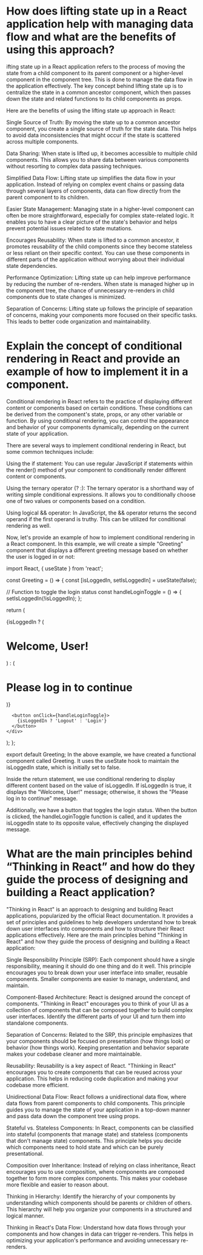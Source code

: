 # How does lifting state up in a React application help with managing data flow and what are the benefits of using this approach?
ifting state up in a React application refers to the process of moving the state from a child component to its parent component or a higher-level component in the component tree. This is done to manage the data flow in the application effectively. The key concept behind lifting state up is to centralize the state in a common ancestor component, which then passes down the state and related functions to its child components as props.

Here are the benefits of using the lifting state up approach in React:

Single Source of Truth: By moving the state up to a common ancestor component, you create a single source of truth for the state data. This helps to avoid data inconsistencies that might occur if the state is scattered across multiple components.

Data Sharing: When state is lifted up, it becomes accessible to multiple child components. This allows you to share data between various components without resorting to complex data passing techniques.

Simplified Data Flow: Lifting state up simplifies the data flow in your application. Instead of relying on complex event chains or passing data through several layers of components, data can flow directly from the parent component to its children.

Easier State Management: Managing state in a higher-level component can often be more straightforward, especially for complex state-related logic. It enables you to have a clear picture of the state's behavior and helps prevent potential issues related to state mutations.

Encourages Reusability: When state is lifted to a common ancestor, it promotes reusability of the child components since they become stateless or less reliant on their specific context. You can use these components in different parts of the application without worrying about their individual state dependencies.

Performance Optimization: Lifting state up can help improve performance by reducing the number of re-renders. When state is managed higher up in the component tree, the chance of unnecessary re-renders in child components due to state changes is minimized.

Separation of Concerns: Lifting state up follows the principle of separation of concerns, making your components more focused on their specific tasks. This leads to better code organization and maintainability.

# Explain the concept of conditional rendering in React and provide an example of how to implement it in a component.
Conditional rendering in React refers to the practice of displaying different content or components based on certain conditions. These conditions can be derived from the component's state, props, or any other variable or function. By using conditional rendering, you can control the appearance and behavior of your components dynamically, depending on the current state of your application.

There are several ways to implement conditional rendering in React, but some common techniques include:

Using the if statement: You can use regular JavaScript if statements within the render() method of your component to conditionally render different content or components.

Using the ternary operator (? :): The ternary operator is a shorthand way of writing simple conditional expressions. It allows you to conditionally choose one of two values or components based on a condition.

Using logical && operator: In JavaScript, the && operator returns the second operand if the first operand is truthy. This can be utilized for conditional rendering as well.

Now, let's provide an example of how to implement conditional rendering in a React component. In this example, we will create a simple "Greeting" component that displays a different greeting message based on whether the user is logged in or not:


import React, { useState } from 'react';

const Greeting = () => {
  const [isLoggedIn, setIsLoggedIn] = useState(false);

  // Function to toggle the login status
  const handleLoginToggle = () => {
    setIsLoggedIn(!isLoggedIn);
  };

  return (
    <div>
      {isLoggedIn ? (
        <h1>Welcome, User!</h1>
      ) : (
        <h1>Please log in to continue</h1>
      )}

      <button onClick={handleLoginToggle}>
        {isLoggedIn ? 'Logout' : 'Login'}
      </button>
    </div>
  );
};

export default Greeting;
In the above example, we have created a functional component called Greeting. It uses the useState hook to maintain the isLoggedIn state, which is initially set to false.

Inside the return statement, we use conditional rendering to display different content based on the value of isLoggedIn. If isLoggedIn is true, it displays the "Welcome, User!" message; otherwise, it shows the "Please log in to continue" message.

Additionally, we have a button that toggles the login status. When the button is clicked, the handleLoginToggle function is called, and it updates the isLoggedIn state to its opposite value, effectively changing the displayed message.









# What are the main principles behind “Thinking in React” and how do they guide the process of designing and building a React application?

"Thinking in React" is an approach to designing and building React applications, popularized by the official React documentation. It provides a set of principles and guidelines to help developers understand how to break down user interfaces into components and how to structure their React applications effectively. Here are the main principles behind "Thinking in React" and how they guide the process of designing and building a React application:

Single Responsibility Principle (SRP): Each component should have a single responsibility, meaning it should do one thing and do it well. This principle encourages you to break down your user interface into smaller, reusable components. Smaller components are easier to manage, understand, and maintain.

Component-Based Architecture: React is designed around the concept of components. "Thinking in React" encourages you to think of your UI as a collection of components that can be composed together to build complex user interfaces. Identify the different parts of your UI and turn them into standalone components.

Separation of Concerns: Related to the SRP, this principle emphasizes that your components should be focused on presentation (how things look) or behavior (how things work). Keeping presentation and behavior separate makes your codebase cleaner and more maintainable.

Reusability: Reusability is a key aspect of React. "Thinking in React" encourages you to create components that can be reused across your application. This helps in reducing code duplication and making your codebase more efficient.

Unidirectional Data Flow: React follows a unidirectional data flow, where data flows from parent components to child components. This principle guides you to manage the state of your application in a top-down manner and pass data down the component tree using props.

Stateful vs. Stateless Components: In React, components can be classified into stateful (components that manage state) and stateless (components that don't manage state) components. This principle helps you decide which components need to hold state and which can be purely presentational.

Composition over Inheritance: Instead of relying on class inheritance, React encourages you to use composition, where components are composed together to form more complex components. This makes your codebase more flexible and easier to reason about.

Thinking in Hierarchy: Identify the hierarchy of your components by understanding which components should be parents or children of others. This hierarchy will help you organize your components in a structured and logical manner.

Thinking in React's Data Flow: Understand how data flows through your components and how changes in data can trigger re-renders. This helps in optimizing your application's performance and avoiding unnecessary re-renders.